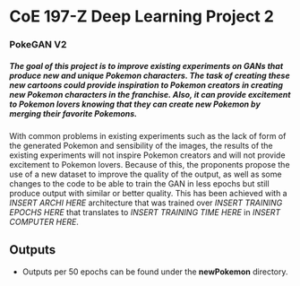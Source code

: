 # CoE 197-Z Deep Learning Project 2
### PokeGAN V2
##### The goal of this project is to improve existing experiments on GANs that produce new and unique Pokemon characters. The task of creating these new cartoons could provide inspiration to Pokemon creators in creating new Pokemon characters in the franchise. Also, it can provide excitement to Pokemon lovers knowing that they can create new Pokemon by merging their favorite Pokemons. 

With common problems in existing experiments such as the lack of form of the generated Pokemon and sensibility of the images, the results of the existing experiments will not inspire Pokemon creators and will not provide excitement to Pokemon lovers. Because of this, the proponents propose the use of a new dataset to improve the quality of the output, as well as some changes to the code to be able to train the GAN in less epochs but still produce output with similar or better quality. This has been achieved with a *INSERT ARCHI HERE* architecture that was trained over *INSERT TRAINING EPOCHS HERE* that translates to *INSERT TRAINING TIME HERE* in *INSERT COMPUTER HERE*.

## Outputs
- Outputs per 50 epochs can be found under the **newPokemon** directory.
